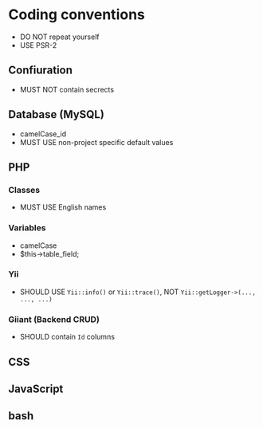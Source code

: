 # Coding conventions

- DO NOT repeat yourself
- USE PSR-2

## Confiuration

- MUST NOT contain secrects

## Database (MySQL)

- camelCase_id
- MUST USE non-project specific default values

## PHP

### Classes

- MUST USE English names

### Variables

- camelCase
- $this->table_field;

### Yii 

- SHOULD USE `Yii::info()` or `Yii::trace()`, NOT `Yii::getLogger->(..., ..., ...)`

### Giiant (Backend CRUD)

- SHOULD contain `Id` columns


## CSS

## JavaScript

## bash

